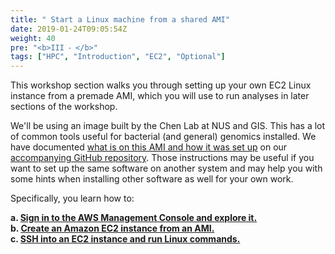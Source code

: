 ```yaml
---
title: " Start a Linux machine from a shared AMI"
date: 2019-01-24T09:05:54Z
weight: 40 
pre: "<b>III ⁃ </b>"
tags: ["HPC", "Introduction", "EC2", "Optional"]
---
```


This workshop section walks you through setting up your own EC2 Linux instance from a premade AMI, which you will use to run analyses in later sections of the workshop.

We'll be using an image built by the Chen Lab at NUS and GIS. This has a lot of common tools useful for bacterial (and general) genomics installed. We have documented [what is on this AMI and how it was set up](https://github.com/swainechen/chenlab-training/tree/main/sysadmin) on our [accompanying GitHub repository](https://github.com/swainechen/chenlab-training). Those instructions may be useful if you want to set up the same software on another system and may help you with some hints when installing other software as well for your own work.

Specifically, you learn how to:

**a.	[Sign in to the AWS Management Console and explore it.](http://slchen-lab-training.s3-website-ap-southeast-1.amazonaws.com/03-ec2fromsharedami/04-aws-ec2-dashboard.html)**  
**b.	[Create an Amazon EC2 instance from an AMI.](http://slchen-lab-training.s3-website-ap-southeast-1.amazonaws.com/03-ec2fromsharedami/06-launchec2instance.html)**    
**c.	[SSH into an EC2 instance and run Linux commands.](http://slchen-lab-training.s3-website-ap-southeast-1.amazonaws.com/03-ec2fromsharedami/07-sshec2instance.html)**   

<!-- Total cost to run this lab is expected to be less than **two dollars should you run it on your own or company account** if the guide is followed as discussed, in one sitting, and including the deletion of all resources outlined through the guide. -->
